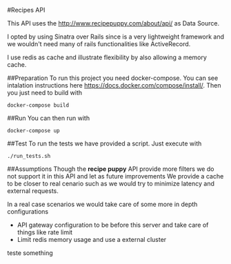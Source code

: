#Recipes API 

  This API uses the http://www.recipepuppy.com/about/api/ as Data Source.
  
  I opted by using Sinatra over Rails since is a very lightweight framework and we 
  wouldn't need many of rails functionalities like ActiveRecord.

  I use redis as cache and illustrate flexibility by also allowing a memory cache.

##Preparation 
To run this project you need docker-compose. You can see intalation 
instructions here https://docs.docker.com/compose/install/.
    Then you just need to build with
```shell
docker-compose build
```

##Run
 You can then run with
```shell
docker-compose up
```
##Test
To run the tests we have provided a script. Just execute with
```shell
./run_tests.sh
```

##Assumptions
Though the **recipe puppy** API provide more filters we do not support it in this API and let
  as future improvements
We provide a cache to be closer to real cenario such as we would try to minimize latency and external requests.

In a real case scenarios we would take care of some more in depth configurations 
   - API gateway configuration to be before this server and take care of things like rate limit
   - Limit redis memory usage and use a external cluster

teste something

